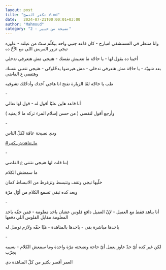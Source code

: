 ```yaml
---
layout: post
title: "لا تكثر النصح.md"
date:   2024-07-21T00:00:01+03:00
author: "Mahmoud"
category: "2 - نصيحة من خبير"
---
```

وانا منتظر في المستشفى امبارح - كان قاعد جنبي واحد بيكلّم
ستّ من عيلته - عاوزه تيجي تزور المريض اللي مع الأخّ ده

أخينا ده يقول لها - يا حاجّة ما تتعبيش نفسك - هتيجي مش
هتعرفي تدخلي

بعد شويّة - يا حاجّة مش هتعرفي تدخلي - مش هيرضوا يدخّلوكي -
هتيجي تتعبي نفسك وهتقفي ع الفاضي

طب يا حاجّة لمّا الزيارة تفتح انا هاجي آخدك وأدخّلك
تشوفيه

\-

أنا قاعد هاين عليّا أقول له - قول لها تعالي

وأرجع أقول لنفسي ( من حسن إسلام المرء تركه ما لا
يعنيه )

\-

ودي نصيحة عامّة لكلّ الناس

[<u>\#ما_تناهدش_كتير</u>](https://www.facebook.com/hashtag/%D9%85%D8%A7_%D8%AA%D9%86%D8%A7%D9%87%D8%AF%D8%B4_%D9%83%D8%AA%D9%8A%D8%B1?__eep__=6&__cft__%5b0%5d=AZV70lnFcTPnw1Br0gmrd7Me4ZBL2jJjcaH2VsFO9cRvEqyWfy4niSap_dfsXlEWnp25kzQ5g9JXPnWz6iwLLY21cIOhAD0I4usEsbnf0sRyl9Aj7AmrrDnpUnh5FV_xaX5V6FTqDozPBuey_cgDGKSIKmlFfr3EvUcUXG9DAU0RlA&__tn__=*NK-R)

\-

إنتا قلت لها هتيجي تقفي ع الفاضي

ما سمعتش الكلام

خلّيها تيجي وتقف وتتبسط وتزغرط من الانبساط كمان

وبعد كده تبقى تسمع الكلام من أوّل مرّة

\-

أنا بناهد فقط مع العميل - لإنّ العميل دافع فلوس عشان ياخد
معلومة - فمن حقّه ياخد المعلومة مقابل الفلوس اللي دفعها

ياخدها مباشرة بقى - ياخدها بالمناهدة - هيّا حقّه ولازم
توصل له

\-

لكن غير كده أيّ حدّ عاوز يعمل أيّ حاجة ونصحته مرّة واحدة وما
سمعش الكلام - بسيبه يجرّب

العمر أقصر بكتير من كلّ المناهدة دي
